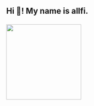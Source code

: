 <h2 align="left">Hi 👋! My name is allfi.</h2>

###

<img width="200" src="https://i.imgflip.com/814sid.gif"  />

###
